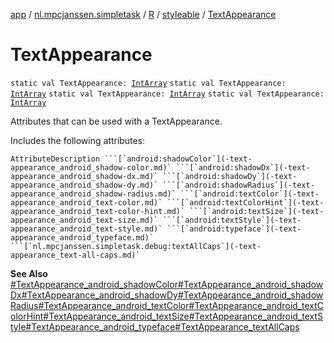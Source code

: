 [app](../../../index.md) / [nl.mpcjanssen.simpletask](../../index.md) / [R](../index.md) / [styleable](index.md) / [TextAppearance](.)

# TextAppearance

`static val TextAppearance: `[`IntArray`](https://kotlinlang.org/api/latest/jvm/stdlib/kotlin/-int-array/index.html)
`static val TextAppearance: `[`IntArray`](https://kotlinlang.org/api/latest/jvm/stdlib/kotlin/-int-array/index.html)
`static val TextAppearance: `[`IntArray`](https://kotlinlang.org/api/latest/jvm/stdlib/kotlin/-int-array/index.html)
`static val TextAppearance: `[`IntArray`](https://kotlinlang.org/api/latest/jvm/stdlib/kotlin/-int-array/index.html)

Attributes that can be used with a TextAppearance.

Includes the following attributes:

    AttributeDescription ```[`android:shadowColor`](-text-appearance_android_shadow-color.md)` ```[`android:shadowDx`](-text-appearance_android_shadow-dx.md)` ```[`android:shadowDy`](-text-appearance_android_shadow-dy.md)` ```[`android:shadowRadius`](-text-appearance_android_shadow-radius.md)` ```[`android:textColor`](-text-appearance_android_text-color.md)` ```[`android:textColorHint`](-text-appearance_android_text-color-hint.md)` ```[`android:textSize`](-text-appearance_android_text-size.md)` ```[`android:textStyle`](-text-appearance_android_text-style.md)` ```[`android:typeface`](-text-appearance_android_typeface.md)` ```[`nl.mpcjanssen.simpletask.debug:textAllCaps`](-text-appearance_text-all-caps.md)`

**See Also**
[#TextAppearance_android_shadowColor](-text-appearance_android_shadow-color.md)[#TextAppearance_android_shadowDx](-text-appearance_android_shadow-dx.md)[#TextAppearance_android_shadowDy](-text-appearance_android_shadow-dy.md)[#TextAppearance_android_shadowRadius](-text-appearance_android_shadow-radius.md)[#TextAppearance_android_textColor](-text-appearance_android_text-color.md)[#TextAppearance_android_textColorHint](-text-appearance_android_text-color-hint.md)[#TextAppearance_android_textSize](-text-appearance_android_text-size.md)[#TextAppearance_android_textStyle](-text-appearance_android_text-style.md)[#TextAppearance_android_typeface](-text-appearance_android_typeface.md)[#TextAppearance_textAllCaps](-text-appearance_text-all-caps.md)

